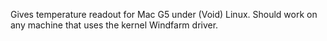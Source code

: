 Gives temperature readout for Mac G5 under (Void) Linux.
Should work on any machine that uses the kernel Windfarm driver.
